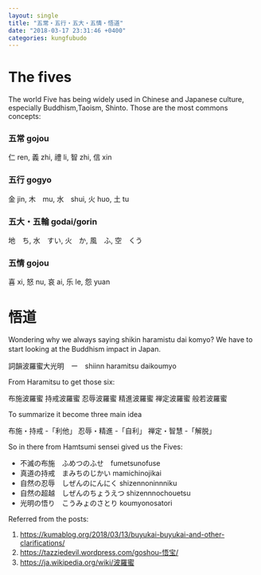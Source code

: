 ```yaml
---
layout: single
title: "五常・五行・五大・五情・悟道"
date: "2018-03-17 23:31:46 +0400"
categories: kungfubudo
---
```


# The fives
The world Five has being widely used in Chinese and Japanese culture, especially Buddhism,Taoism, Shinto.
Those are the most commons concepts:
### 五常 gojou
仁 ren,
義 zhi,
禮 li,
智 zhi,
信 xin

### 五行 gogyo
金 jin,
木　mu,
水　shui,
火 huo,
土 tu

### 五大・五輪 godai/gorin
地　ち,
水　すい,
火　か,
風　ふ,
空　くう

### 五情 gojou
喜 xi,
怒 nu,
哀 ai,
乐 le,
怨 yuan

# 悟道

Wondering why we always saying shikin haramistu dai komyo?
We have to start looking at the Buddhism impact in Japan.　

詞韻波羅蜜大光明　ー　shiinn haramitsu daikoumyo

From Haramitsu to get those six:

布施波羅蜜
持戒波羅蜜
忍辱波羅蜜
精進波羅蜜
禅定波羅蜜
般若波羅蜜

To summarize it become three main idea

布施・持戒 -「利他」
忍辱・精進 -「自利」
禅定・智慧 -「解脱」

So in there from Hamtsumi sensei gived us the Fives:

- 不滅の布施　ふめつのふせ　fumetsunofuse
- 真道の持戒　まみちのじかい mamichinojikai
- 自然の忍辱　しぜんのにんにく shizennoninnniku
- 自然の超越　しぜんのちょうえつ shizennnochouetsu
- 光明の悟り　こうみょのさとり koumyonosatori



Referred from the posts:
1. https://kumablog.org/2018/03/13/buyukai-buyukai-and-other-clarifications/
2. https://tazziedevil.wordpress.com/goshou-悟宝/
3. https://ja.wikipedia.org/wiki/波羅蜜
